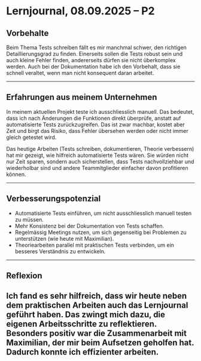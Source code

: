 # Lernjournal, 08.09.2025 – P2

## Vorbehalte

Beim Thema Tests schreiben fällt es mir manchmal schwer, den richtigen Detaillierungsgrad zu finden. Einerseits sollen die Tests robust sein und auch kleine Fehler finden, andererseits dürfen sie nicht überkomplex werden.
Auch bei der Dokumentation habe ich den Vorbehalt, dass sie schnell veraltet, wenn man nicht konsequent daran arbeitet.

---

## Erfahrungen aus meinem Unternehmen

In meinem aktuellen Projekt teste ich ausschliesslich manuell. Das bedeutet, dass ich nach Änderungen die Funktionen direkt überprüfe, anstatt auf automatisierte Tests zurückzugreifen.
Das ist zwar machbar, kostet aber Zeit und birgt das Risiko, dass Fehler übersehen werden oder nicht immer gleich getestet wird.

Das heutige Arbeiten (Tests schreiben, dokumentieren, Theorie verbessern) hat mir gezeigt, wie hilfreich automatisierte Tests wären. Sie würden nicht nur Zeit sparen, sondern auch sicherstellen, dass Tests nachvollziehbar und wiederholbar sind und andere Teammitglieder einfacher davon profitieren können.

---

## Verbesserungspotenzial

* Automatisierte Tests einführen, um nicht ausschliesslich manuell testen zu müssen.
* Mehr Konsistenz bei der Dokumentation von Tests schaffen.
* Regelmässig Meetings nutzen, um sich gegenseitig bei Problemen zu unterstützen (wie heute mit Maximilian).
* Theoriearbeiten parallel mit praktischen Tests verbinden, um ein besseres Verständnis zu entwickeln.

---

## Reflexion

Ich fand es sehr hilfreich, dass wir heute neben dem praktischen Arbeiten auch das Lernjournal geführt haben. Das zwingt mich dazu, die eigenen Arbeitsschritte zu reflektieren.
Besonders positiv war die Zusammenarbeit mit Maximilian, der mir beim Aufsetzen geholfen hat. Dadurch konnte ich effizienter arbeiten.
---
